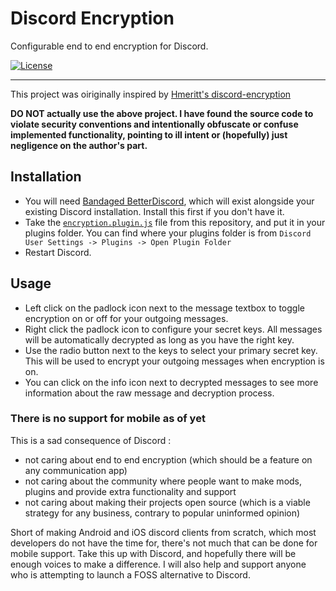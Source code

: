 # Discord Encryption

Configurable end to end encryption for Discord.

[![License](https://img.shields.io/github/license/EnKrypt/DiscordEncryption.svg)](https://raw.githubusercontent.com/EnKrypt/DiscordEncryption/master/LICENSE)

---

This project was oiriginally inspired by [Hmeritt's discord-encryption](https://github.com/Hmerritt/discord-encryption)

**DO NOT actually use the above project. I have found the source code to violate security conventions and intentionally obfuscate or confuse implemented functionality, pointing to ill intent or (hopefully) just negligence on the author's part.**

## Installation
* You will need [Bandaged BetterDiscord](https://rauenzi.github.io/BetterDiscordApp/), which will exist alongside your existing Discord installation. Install this first if you don't have it.
* Take the [`encryption.plugin.js`](https://raw.githubusercontent.com/EnKrypt/DiscordEncryption/master/encryption.plugin.js) file from this repository, and put it in your plugins folder. You can find where your plugins folder is from `Discord User Settings -> Plugins -> Open Plugin Folder`
* Restart Discord.

## Usage

* Left click on the padlock icon next to the message textbox to toggle encryption on or off for your outgoing messages.
* Right click the padlock icon to configure your secret keys. All messages will be automatically decrypted as long as you have the right key.
* Use the radio button next to the keys to select your primary secret key. This will be used to encrypt your outgoing messages when encryption is on.
* You can click on the info icon next to decrypted messages to see more information about the raw message and decryption process.

### There is no support for mobile as of yet
This is a sad consequence of Discord :
* not caring about end to end encryption (which should be a feature on any communication app)
* not caring about the community where people want to make mods, plugins and provide extra functionality and support
* not caring about making their projects open source (which is a viable strategy for any business, contrary to popular uninformed opinion)

Short of making Android and iOS discord clients from scratch, which most developers do not have the time for, there's not much that can be done for mobile support. Take this up with Discord, and hopefully there will be enough voices to make a difference. I will also help and support anyone who is attempting to launch a FOSS alternative to Discord.
